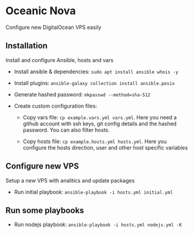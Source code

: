 # Oceanic Nova

Configure new DigitalOcean VPS easily

## Installation

Install and configure Ansible, hosts and vars

- Install ansible & dependencies: `sudo apt install ansible whois -y`

- Install plugins: `ansible-galaxy collection install ansible.posix`

- Generate hashed password: `mkpasswd --method=sha-512`

- Create custom configuration files:

  - Copy vars file: `cp example.vars.yml vars.yml`. Here you need a github account with ssh keys, git config details and the hashed password. You can also filter hosts.

  - Copy hosts file: `cp example.hosts.yml hosts.yml`. Here you configure the hosts direction, user and other host specific variables

## Configure new VPS

Setup a new VPS with analitics and update packages

- Run initial playbook: `ansible-playbook -i hosts.yml initial.yml`

## Run some playbooks

- Run nodejs playbook: `ansible-playbook -i hosts.yml nodejs.yml -K`
